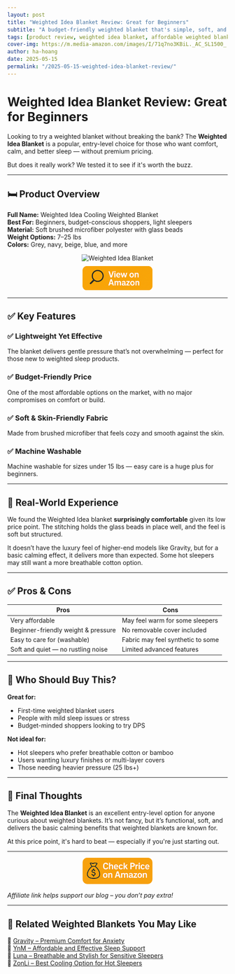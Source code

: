 ```yaml
---
layout: post
title: "Weighted Idea Blanket Review: Great for Beginners"
subtitle: "A budget-friendly weighted blanket that's simple, soft, and surprisingly effective."
tags: [product review, weighted idea blanket, affordable weighted blanket, beginner]
cover-img: https://m.media-amazon.com/images/I/71q7no3KBiL._AC_SL1500_.jpg
author: ha-hoang
date: 2025-05-15
permalink: "/2025-05-15-weighted-idea-blanket-review/"
---
```


# Weighted Idea Blanket Review: Great for Beginners

Looking to try a weighted blanket without breaking the bank? The **Weighted Idea Blanket** is a popular, entry-level choice for those who want comfort, calm, and better sleep — without premium pricing.

But does it really work? We tested it to see if it's worth the buzz.

---

## 🛏️ Product Overview

**Full Name:** Weighted Idea Cooling Weighted Blanket  
**Best For:** Beginners, budget-conscious shoppers, light sleepers  
**Material:** Soft brushed microfiber polyester with glass beads  
**Weight Options:** 7–25 lbs  
**Colors:** Grey, navy, beige, blue, and more  

<div style="text-align:center;">
  <img src="https://m.media-amazon.com/images/I/71q7no3KBiL._AC_SL1500_.jpg" alt="Weighted Idea Blanket" style="width:400px; height:auto;" />
  <br/>
  <a href="https://amzn.to/43eEQnq" target="_blank" rel="nofollow sponsored noopener">
    <img src="/assets/img/view.png" alt="View on Amazon" style="width:160px; height:auto; margin-top:10px;" />
  </a>
</div>

---

## ✅ Key Features

### ✅ Lightweight Yet Effective
The blanket delivers gentle pressure that’s not overwhelming — perfect for those new to weighted sleep products.

### ✅ Budget-Friendly Price
One of the most affordable options on the market, with no major compromises on comfort or build.

### ✅ Soft & Skin-Friendly Fabric
Made from brushed microfiber that feels cozy and smooth against the skin.

### ✅ Machine Washable
Machine washable for sizes under 15 lbs — easy care is a huge plus for beginners.

---

## 🧪 Real-World Experience

We found the Weighted Idea blanket **surprisingly comfortable** given its low price point. The stitching holds the glass beads in place well, and the feel is soft but structured.

It doesn’t have the luxury feel of higher-end models like Gravity, but for a basic calming effect, it delivers more than expected. Some hot sleepers may still want a more breathable cotton option.

---

## ✅ Pros & Cons

| Pros | Cons |
|------|------|
| Very affordable | May feel warm for some sleepers |
| Beginner-friendly weight & pressure | No removable cover included |
| Easy to care for (washable) | Fabric may feel synthetic to some |
| Soft and quiet — no rustling noise | Limited advanced features |

---

## 👥 Who Should Buy This?

**Great for:**
- First-time weighted blanket users
- People with mild sleep issues or stress
- Budget-minded shoppers looking to try DPS

**Not ideal for:**
- Hot sleepers who prefer breathable cotton or bamboo
- Users wanting luxury finishes or multi-layer covers
- Those needing heavier pressure (25 lbs+)

---

## 🤔 Final Thoughts

The **Weighted Idea Blanket** is an excellent entry-level option for anyone curious about weighted blankets. It’s not fancy, but it’s functional, soft, and delivers the basic calming benefits that weighted blankets are known for.

At this price point, it's hard to beat — especially if you're just starting out.

---

<div style="text-align:center;">
  <a href="https://amzn.to/43eEQnq" target="_blank" rel="nofollow sponsored noopener">
    <img src="/assets/img/checkprice.png" alt="Check price on Amazon" style="width:160px; height:auto;" />
  </a>
</div>

*Affiliate link helps support our blog – you don’t pay extra!*

---

## 🧾 Related Weighted Blankets You May Like

<ul style="list-style: none; padding-left: 0;">
  <li>🔗 <a href="/2025-05-15-gravity-weighted-blanket-review/">Gravity – Premium Comfort for Anxiety</a></li>
  <li>🔗 <a href="/2025-05-15-ynm-weighted-blanket-review/">YnM – Affordable and Effective Sleep Support</a></li>
  <li>🔗 <a href="/2025-05-15-luna-weighted-blanket-review/">Luna – Breathable and Stylish for Sensitive Sleepers</a></li>
  <li>🔗 <a href="/2025-05-15-zonli-weighted-blanket-review/">ZonLi – Best Cooling Option for Hot Sleepers</a></li>
</ul>
